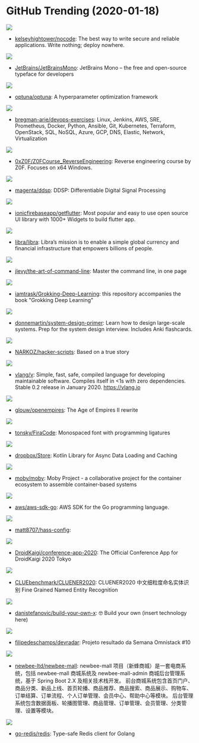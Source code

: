 # GitHub Trending (2020-01-18)

![](https://img.shields.io/badge/Dockerfile-New%20356-green?style=flat-square&logo=appveyor)
- [kelseyhightower/nocode](https://github.com/kelseyhightower/nocode): The best way to write secure and reliable applications. Write nothing; deploy nowhere.

![](https://img.shields.io/badge/none-New%20428-green?style=flat-square&logo=appveyor)
- [JetBrains/JetBrainsMono](https://github.com/JetBrains/JetBrainsMono): JetBrains Mono – the free and open-source typeface for developers

![](https://img.shields.io/badge/Python-New%2044-green?style=flat-square&logo=appveyor)
- [optuna/optuna](https://github.com/optuna/optuna): A hyperparameter optimization framework

![](https://img.shields.io/badge/Python-New%20234-green?style=flat-square&logo=appveyor)
- [bregman-arie/devops-exercises](https://github.com/bregman-arie/devops-exercises): Linux, Jenkins, AWS, SRE, Prometheus, Docker, Python, Ansible, Git, Kubernetes, Terraform, OpenStack, SQL, NoSQL, Azure, GCP, DNS, Elastic, Network, Virtualization

![](https://img.shields.io/badge/C%2B%2B-New%201-green?style=flat-square&logo=appveyor)
- [0xZ0F/Z0FCourse_ReverseEngineering](https://github.com/0xZ0F/Z0FCourse_ReverseEngineering): Reverse engineering course by Z0F. Focuses on x64 Windows.

![](https://img.shields.io/badge/Python-New%20228-green?style=flat-square&logo=appveyor)
- [magenta/ddsp](https://github.com/magenta/ddsp): DDSP: Differentiable Digital Signal Processing

![](https://img.shields.io/badge/Dart-New%20101-green?style=flat-square&logo=appveyor)
- [ionicfirebaseapp/getflutter](https://github.com/ionicfirebaseapp/getflutter): Most popular and easy to use open source UI library with 1000+ Widgets to build flutter app.

![](https://img.shields.io/badge/Rust-New%2056-green?style=flat-square&logo=appveyor)
- [libra/libra](https://github.com/libra/libra): Libra’s mission is to enable a simple global currency and financial infrastructure that empowers billions of people.

![](https://img.shields.io/badge/none-New%20133-green?style=flat-square&logo=appveyor)
- [jlevy/the-art-of-command-line](https://github.com/jlevy/the-art-of-command-line): Master the command line, in one page

![](https://img.shields.io/badge/Jupyter%20Notebook-New%2037-green?style=flat-square&logo=appveyor)
- [iamtrask/Grokking-Deep-Learning](https://github.com/iamtrask/Grokking-Deep-Learning): this repository accompanies the book "Grokking Deep Learning"

![](https://img.shields.io/badge/Python-New%20214-green?style=flat-square&logo=appveyor)
- [donnemartin/system-design-primer](https://github.com/donnemartin/system-design-primer): Learn how to design large-scale systems. Prep for the system design interview. Includes Anki flashcards.

![](https://img.shields.io/badge/JavaScript-New%2066-green?style=flat-square&logo=appveyor)
- [NARKOZ/hacker-scripts](https://github.com/NARKOZ/hacker-scripts): Based on a true story

![](https://img.shields.io/badge/V-New%20187-green?style=flat-square&logo=appveyor)
- [vlang/v](https://github.com/vlang/v): Simple, fast, safe, compiled language for developing maintainable software. Compiles itself in <1s with zero dependencies. Stable 0.2 release in January 2020. https://vlang.io

![](https://img.shields.io/badge/C-New%2047-green?style=flat-square&logo=appveyor)
- [glouw/openempires](https://github.com/glouw/openempires): The Age of Empires II rewrite

![](https://img.shields.io/badge/Clojure-New%20113-green?style=flat-square&logo=appveyor)
- [tonsky/FiraCode](https://github.com/tonsky/FiraCode): Monospaced font with programming ligatures

![](https://img.shields.io/badge/Kotlin-New%2072-green?style=flat-square&logo=appveyor)
- [dropbox/Store](https://github.com/dropbox/Store): Kotlin Library for Async Data Loading and Caching

![](https://img.shields.io/badge/Go-New%2023-green?style=flat-square&logo=appveyor)
- [moby/moby](https://github.com/moby/moby): Moby Project - a collaborative project for the container ecosystem to assemble container-based systems

![](https://img.shields.io/badge/Go-New%2013-green?style=flat-square&logo=appveyor)
- [aws/aws-sdk-go](https://github.com/aws/aws-sdk-go): AWS SDK for the Go programming language.

![](https://img.shields.io/badge/Python-New%2050-green?style=flat-square&logo=appveyor)
- [matt8707/hass-config](https://github.com/matt8707/hass-config): 

![](https://img.shields.io/badge/Kotlin-New%2091-green?style=flat-square&logo=appveyor)
- [DroidKaigi/conference-app-2020](https://github.com/DroidKaigi/conference-app-2020): The Official Conference App for DroidKaigi 2020 Tokyo

![](https://img.shields.io/badge/Python-New%2029-green?style=flat-square&logo=appveyor)
- [CLUEbenchmark/CLUENER2020](https://github.com/CLUEbenchmark/CLUENER2020): CLUENER2020 中文细粒度命名实体识别 Fine Grained Named Entity Recognition

![](https://img.shields.io/badge/none-New%2050-green?style=flat-square&logo=appveyor)
- [danistefanovic/build-your-own-x](https://github.com/danistefanovic/build-your-own-x): 🤓 Build your own (insert technology here)

![](https://img.shields.io/badge/JavaScript-New%2021-green?style=flat-square&logo=appveyor)
- [filipedeschamps/devradar](https://github.com/filipedeschamps/devradar): Projeto resultado da Semana Omnistack #10

![](https://img.shields.io/badge/Java-New%20104-green?style=flat-square&logo=appveyor)
- [newbee-ltd/newbee-mall](https://github.com/newbee-ltd/newbee-mall): newbee-mall 项目（新蜂商城）是一套电商系统，包括 newbee-mall 商城系统及 newbee-mall-admin 商城后台管理系统，基于 Spring Boot 2.X 及相关技术栈开发。 前台商城系统包含首页门户、商品分类、新品上线、首页轮播、商品推荐、商品搜索、商品展示、购物车、订单结算、订单流程、个人订单管理、会员中心、帮助中心等模块。 后台管理系统包含数据面板、轮播图管理、商品管理、订单管理、会员管理、分类管理、设置等模块。

![](https://img.shields.io/badge/Go-New%2015-green?style=flat-square&logo=appveyor)
- [go-redis/redis](https://github.com/go-redis/redis): Type-safe Redis client for Golang

